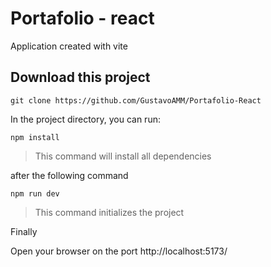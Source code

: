 # Portafolio - react

Application created with vite

## Download this project

```
git clone https://github.com/GustavoAMM/Portafolio-React
```

In the project directory, you can run:

```
npm install 
```

> This command will install all dependencies

after the following command

```
npm run dev 
```

> This command initializes the project

Finally

Open your browser on the port http://localhost:5173/
